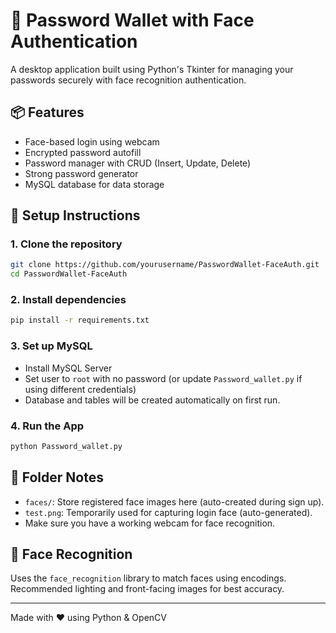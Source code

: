 # 🔐 Password Wallet with Face Authentication

A desktop application built using Python's Tkinter for managing your passwords securely with face recognition authentication.

## 📦 Features

- Face-based login using webcam
- Encrypted password autofill
- Password manager with CRUD (Insert, Update, Delete)
- Strong password generator
- MySQL database for data storage

## 🚀 Setup Instructions

### 1. Clone the repository
```bash
git clone https://github.com/yourusername/PasswordWallet-FaceAuth.git
cd PasswordWallet-FaceAuth
```

### 2. Install dependencies
```bash
pip install -r requirements.txt
```

### 3. Set up MySQL
- Install MySQL Server
- Set user to `root` with no password (or update `Password_wallet.py` if using different credentials)
- Database and tables will be created automatically on first run.

### 4. Run the App
```bash
python Password_wallet.py
```

## 📂 Folder Notes

- `faces/`: Store registered face images here (auto-created during sign up).
- `test.png`: Temporarily used for capturing login face (auto-generated).
- Make sure you have a working webcam for face recognition.

## 📸 Face Recognition

Uses the `face_recognition` library to match faces using encodings. Recommended lighting and front-facing images for best accuracy.

---

Made with ❤️ using Python & OpenCV
